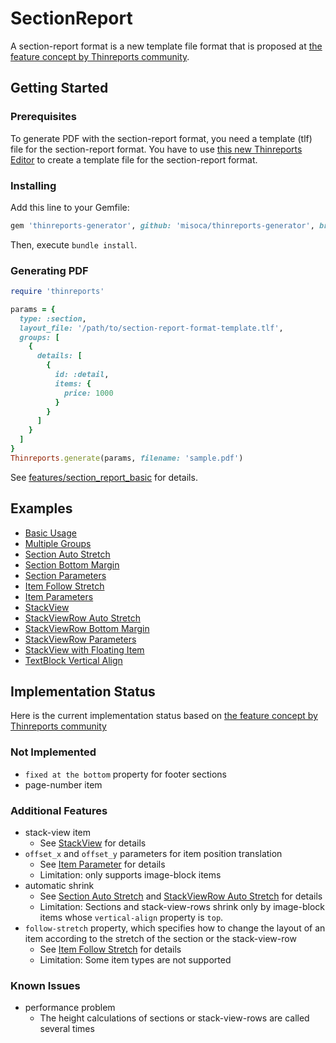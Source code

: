 # SectionReport

A section-report format is a new template file format that is proposed at [the feature concept by Thinreports community](https://github.com/thinreports/thinreports/issues/7).

## Getting Started

### Prerequisites

To generate PDF with the section-report format, you need a template (tlf) file for the section-report format.
You have to use [this new Thinreports Editor](https://github.com/misoca/thinreports-editor) to create a template file for the section-report format.

### Installing

Add this line to your Gemfile:

```ruby
gem 'thinreports-generator', github: 'misoca/thinreports-generator', branch: 'section-report'
```

Then, execute `bundle install`.

### Generating PDF

```ruby
require 'thinreports'

params = {
  type: :section,
  layout_file: '/path/to/section-report-format-template.tlf',
  groups: [
    {
      details: [
        {
          id: :detail,
          items: {
            price: 1000
          }
        }
      ]
    }
  ]
}
Thinreports.generate(params, filename: 'sample.pdf')
```

See [features/section_report_basic](test/features/section_report_basic/README.md) for details.

## Examples

- [Basic Usage](test/features/section_report_basic/README.md)
- [Multiple Groups](test/features/section_report_multiple_groups/README.md)
- [Section Auto Stretch](test/features/section_report_section_auto_stretch/README.md)
- [Section Bottom Margin](test/features/section_report_section_bottom_margin/README.md)
- [Section Parameters](test/features/section_report_section_parameters/README.md)
- [Item Follow Stretch](test/features/section_report_item_follow_stretch/README.md)
- [Item Parameters](test/features/section_report_item_parameters/README.md)
- [StackView](test/features/sectiono_report_stack_view/README.md)
- [StackViewRow Auto Stretch](test/features/section_report_stack_view_row_auto_stretch/README.md)
- [StackViewRow Bottom Margin](test/features/section_report_stack_view_row_bottom_margin/README.md)
- [StackViewRow Parameters](test/features/section_report_stack_view_row_parameters/README.md)
- [StackView with Floating Item](test/features/section_report_stack_view_with_floating_item/README.md)
- [TextBlock Vertical Align](test/features/section_report_text_block_vertical_align/README.md)

## Implementation Status

Here is the current implementation status based on [the feature concept by Thinreports community](https://github.com/thinreports/thinreports/issues/7)

### Not Implemented

- `fixed at the bottom` property for footer sections
- page-number item

### Additional Features

- stack-view item
  - See [StackView](test/features/section_report_stack_view/README.md) for details
- `offset_x` and `offset_y` parameters for item position translation
  - See [Item Parameter](test/features/section_report_item_parameters/README.md) for details
  - Limitation: only supports image-block items
- automatic shrink
  - See [Section Auto Stretch](test/features/section_report_section_auto_stretch/README.md) and [StackViewRow Auto Stretch](test/features/section_report_stack_view_row_auto_stretch/README.md) for details
  - Limitation: Sections and stack-view-rows shrink only by image-block items whose `vertical-align` property is `top`.
- `follow-stretch` property, which specifies how to change the layout of an item according to the stretch of the section or the stack-view-row
  - See [Item Follow Stretch](test/features/section_report_item_follow_stretch/README.md) for details
  - Limitation: Some item types are not supported

### Known Issues

- performance problem
  - The height calculations of sections or stack-view-rows are called several times
